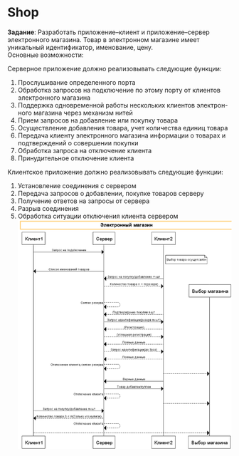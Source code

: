 # Shop
 **Задание**: 
 Разработать приложение–клиент и приложение–сервер электронного магазина. 
 Товар в электронном магазине имеет уникальный идентификатор, именование, цену.   
 Основные возможности:
 
 Серверное приложение должно реализовывать следующие функции: 
 
 1) Прослушивание определенного порта 
 2) Обработка запросов на подключение по этому порту от клиентов электронного магазина 
 3) Поддержка одновременной работы нескольких клиентов электрон- ного магазина через механизм нитей 
 4) Прием запросов на добавление или покупку товара 
 5) Осуществление добавления товара, учет количества единиц товара 
 6) Передача клиенту электронного магазина информации о товарах и подтверждений о совершении покупки 
 7) Обработка запроса на отключение клиента 
 8) Принудительное отключение клиента 
 
 Клиентское приложение должно реализовывать следующие функции: 
 
 1) Установление соединения с сервером 
 2) Передача запросов о добавлении, покупке товаров серверу 
 3) Получение ответов на запросы от сервера 
 4) Разрыв соединения 
 5) Обработка ситуации отключения клиента сервером 
![Схема работы](https://github.com/Sergei-Smirnov-95/MyTelecom/blob/master/%D1%81%D1%85%D0%B5%D0%BC%D0%B0.png)
